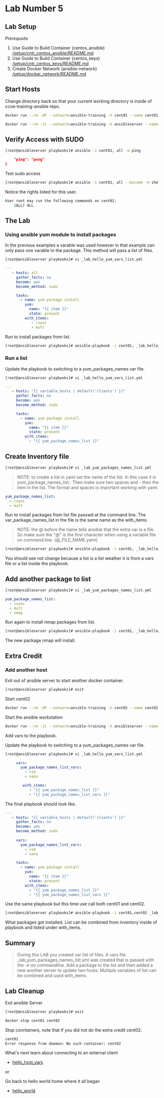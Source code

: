 # Lab Number 5

## Lab Setup

*_Prerequsite_*

1. Use Guide to Build Container (centos_ansible) [/setup/cntr_centos_ansible/README.md](/setup/cntr_centos_ansible/README.md)
1. Use Guide to Build Container (centos_keys) [/setup/cntr_centos_keys/README.md](/setup/cntr_centos_keys/README.md)
1. Create Docker Network (ansible-network) [/setup/docker_network/README.md](/setup/docker_network/README.md)

## Start Hosts

Change directory back so that your current working directory is inside of ccoe-training-ansible repo.

```bash
docker run --rm -dP --network=ansible-training -h cent01 --name cent01 centos_keys
```

```bash
docker run --rm -it --network=ansible-training -h ansibleserver --name ansibleserver -v ${PWD}:/ansible/playbooks -v ${PWD}/infra_files/ssh:/root/.ssh centos_ansible:latest bash
```

## Verify Access with SUDO

```bash
[root@ansibleserver playbooks]# ansible -i cent01, all -m ping 
```

```json
    "ping": "pong"
}
```

Test sudo access

```bash
[root@ansibleserver playbooks]# ansible -i cent01, all --become -m shell -a 'sudo -l'
```

Notice the rights listed for this user.  

```bash
User root may run the following commands on cent01:
    (ALL) ALL
```

## The Lab

### Using ansible yum module to install packages

In the previous examples a varable was used however in that example can only pass one varable to the package. This method will pass a list of files.

```bash
[root@ansibleserver playbooks]# vi _lab_hello_yum_vars_list.yml
```

```yaml
---
   - hosts: all
     gather_facts: no
     become: yes
     become_method: sudo

     tasks:
       - name: yum package install
         yum:
           name: "{{ item }}"
           state: present
         with_items: 
            - rsync 
            - mutt
```

Run to install packages from list.

```bash
[root@ansibleserver playbooks]# ansible-playbook -i cent01, _lab_hello_yum_vars_list.yml 
```

### Run a list

Update the playbook to switching to a yum_packages_names var file.

```bash
[root@ansibleserver playbooks]# vi _lab_hello_yum_vars_list.yml
```

```yaml
---
   - hosts: "{{ variable_hosts | default('clients') }}"
     gather_facts: no
     become: yes
     become_method: sudo

     tasks:
       - name: yum package install
         yum:
           name: "{{ item }}"
           state: present
         with_items: 
           - "{{ yum_package_names_list }}"
```

## Create Inventory file

```bash
[root@ansibleserver playbooks]# vi _lab_yum_packages_names_list.yml
```
> NOTE: to create a list in yaml set the name of the list.  In this case it is yum_package_names_list:.  Then make sure two spaces and - then the item in the list.  The format and spaces is important working with yaml. 

```yaml
yum_package_names_list:
  - rsync 
  - mutt
```

Run to install packages from list file passwd at the command line.  The var_package_names_list in the file is the same name as the with_items.  

> NOTE: the @ before the name tells ansible that the extra var is a file.  So make sure the "@" is the first character when using a variable file on command line. (@_FILE_NAME.yaml)

```bash
[root@ansibleserver playbooks]# ansible-playbook -i cent01, _lab_hello_yum_vars_list.yml -e @_lab_yum_packages_names_list.yml
```

You should see not change because a list is a list weather it is from a vars file or a list inside the playbook.

## Add another package to list

```bash
[root@ansibleserver playbooks]# vi _lab_yum_packages_names_list.yml
```

```yaml
yum_package_names_list:
  - rsync
  - mutt
  - nmap
```

Run again to install nmap packages from list.

```bash
[root@ansibleserver playbooks]# ansible-playbook -i cent01, _lab_hello_yum_vars_list.yml -e @_lab_yum_packages_names_list.yml
```

The new package nmap will install.

## Extra Credit

### Add another host

Exit out of ansible server to start another docker container.

```bash
[root@ansibleserver playbooks]# exit
```

Start cent02

```bash
docker run --rm -dP --network=ansible-training -h cent02 --name cent02 centos_keys
```

Start the ansible workstation

```bash
docker run --rm -it --network=ansible-training -h ansibleserver --name ansibleserver -v ${PWD}:/ansible/playbooks -v ${PWD}/infra_files/ssh:/root/.ssh centos_ansible:latest bash
```

Add vars to the playbook.

Update the playbook to switching to a yum_packages_names var file.

```bash
[root@ansibleserver playbooks]# vi _lab_hello_yum_vars_list.yml
```

```yaml
     vars:
       yum_package_names_list_vars: 
         - vim
         - nano
```

```yaml
        with_items: 
           - "{{ yum_package_names_list }}"
           - "{{ yum_package_names_list_vars }}"
```

The final playbook should look like.

```yaml
---
   - hosts: "{{ variable_hosts | default('clients') }}"
     gather_facts: no
     become: yes
     become_method: sudo
     
     vars:
       yum_package_names_list_vars: 
         - vim
         - nano

     tasks:
       - name: yum package install
         yum:
           name: "{{ item }}"
           state: present
         with_items: 
           - "{{ yum_package_names_list }}"
           - "{{ yum_package_names_list_vars }}"
```

Use the same playbook but this time use call both cent01 and cent02. 

```bash
[root@ansibleserver playbooks]# ansible-playbook -i cent01,cent02 _lab_hello_yum_vars_list.yml -e @_lab_yum_packages_names_list.yml
```

What packages got installed. List can be combined from inventory inside of playbook and listed under with_items. 

## Summary

> During this LAB you created var list of files.  A vars file _lab_yum_packages_names_list.yml was created that is passed with the -e on commandline. Add a package to the list and then added a new another server to update two hosts. Multiple variables of list can be combined and used with_items.  

## Lab Cleanup

Exit ansible Server

```bash
[root@ansibleserver playbooks]# exit 
```

```bash
docker stop cent01 cent02
```

Stop conntainers, note that if you did not do the extra credit cent02.

```bash
cent01
Error response from daemon: No such container: cent02
```

What's next learn about connecting to an external client

* [hello_host_vars](../6.hello_host_vars/README.md)

or

Go back to hello world home where it all began

* [hello_world](/)
